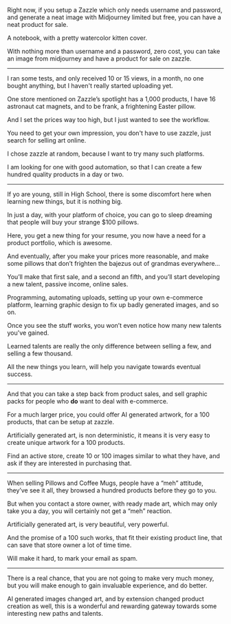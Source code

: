Right now, if you setup a Zazzle which only needs username and password,
and generate a neat image with Midjourney limited but free, you can have a neat product for sale.

A notebook,
with a pretty watercolor kitten cover.

With nothing more than username and a password, zero cost,
you can take an image from midjourney and have a product for sale on zazzle.

---

I ran some tests, and only received 10 or 15 views, in a month,
no one bought anything, but I haven't really started uploading yet.

One store mentioned on Zazzle’s spotlight has a 1,000 products,
I have 16 astronaut cat magnets, and to be frank, a frightening Easter pillow.

And I set the prices way too high,
but I just wanted to see the workflow.

You need to get your own impression,
you don't have to use zazzle, just search for selling art online.

I chose zazzle at random,
because I want to try many such platforms.

I am looking for one with good automation,
so that I can create a few hundred quality products in a day or two.

---

If yo are young, still in High School,
there is some discomfort here when learning new things, but it is nothing big.

In just a day, with your platform of choice,
you can go to sleep dreaming that people will buy your strange $100 pillows.

Here, you get a new thing for your resume,
you now have a need for a product portfolio, which is awesome.

And eventually, after you make your prices more reasonable,
and make some pillows that don’t frighten the bajezus out of grandmas everywhere…

You’ll make that first sale, and a second an fifth,
and you’ll start developing a new talent, passive income, online sales.

Programming, automating uploads, setting up your own e-commerce platform,
learning graphic design to fix up badly generated images, and so on.

Once you see the stuff works,
you won’t even notice how many new talents you've gained.

Learned talents are really the only difference between selling a few,
and selling a few thousand.

All the new things you learn,
will help you navigate towards eventual success.

---

And that you can take a step back from product sales,
and sell graphic packs for people who __do__ want to deal with e-commerce.

For a much larger price, you could offer AI generated artwork,
for a 100 products, that can be setup at zazzle.

Artificially generated art, is non deterministic,
it means it is very easy to create unique artwork for a 100 products.

Find an active store, create 10 or 100 images similar to what they have,
and ask if they are interested in purchasing that.

---

When selling Pillows and Coffee Mugs, people have a “meh” attitude,
they’ve see it all, they browsed a hundred products before they go to you.

But when you contact a store owner, with ready made art, which may only take you a day,
you will certainly not get a “meh” reaction.

Artificially generated art,
is very beautiful, very powerful.

And the promise of a 100 such works, that fit their existing product line,
that can save that store owner a lot of time time.

Will make it hard,
to mark your email as spam.

---

There is a real chance, that you are not going to make very much money,
but you will make enough to gain invaluable experience, and do better.

AI generated images changed art, and by extension changed product creation as well,
this is a wonderful and rewarding gateway towards some interesting new paths and talents.
